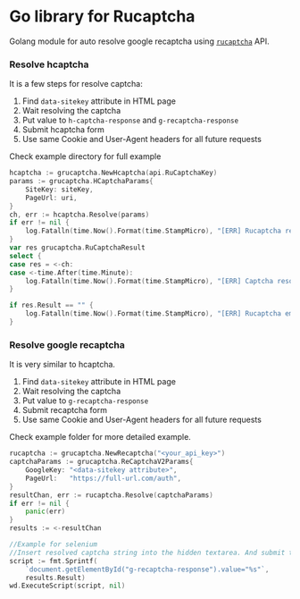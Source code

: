 # Go library for Rucaptcha

Golang module for auto resolve google recaptcha using [`rucaptcha`][1] API.

### Resolve hcaptcha

It is a few steps for resolve captcha:

1. Find `data-sitekey` attribute in HTML page
2. Wait resolving the captcha
3. Put value to `h-captcha-response` and `g-recaptcha-response`
4. Submit hcaptcha form
5. Use same Cookie and User-Agent headers for all future requests

Check example directory for full example

```go
hcaptcha := grucaptcha.NewHcaptcha(api.RuCaptchaKey)
params := grucaptcha.HCaptchaParams{
    SiteKey: siteKey,
    PageUrl: uri,
}
ch, err := hcaptcha.Resolve(params)
if err != nil {
    log.Fatalln(time.Now().Format(time.StampMicro), "[ERR] Rucaptcha response", err)
}
var res grucaptcha.RuCaptchaResult
select {
case res = <-ch:
case <-time.After(time.Minute):
    log.Fatalln(time.Now().Format(time.StampMicro), "[ERR] Captcha resolve timeout")
}

if res.Result == "" {
    log.Fatalln(time.Now().Format(time.StampMicro), "[ERR] Rucaptcha empty result", res)
}
```

### Resolve google recaptcha

It is very similar to hcaptcha. 

1. Find `data-sitekey` attribute in HTML page
2. Wait resolving the captcha
3. Put value to `g-recaptcha-response`
4. Submit recaptcha form
5. Use same Cookie and User-Agent headers for all future requests

Check example folder for more detailed example.

```go
rucaptcha := grucaptcha.NewRecaptcha("<your_api_key>")
captchaParams := grucaptcha.ReCaptchaV2Params{
    GoogleKey: "<data-sitekey attribute>",
    PageUrl:   "https://full-url.com/auth",
}
resultChan, err := rucaptcha.Resolve(captchaParams)
if err != nil {
    panic(err)
}
results := <-resultChan

//Example for selenium
//Insert resolved captcha string into the hidden textarea. And submit the form
script := fmt.Sprintf(
    `document.getElementById("g-recaptcha-response").value="%s"`, 
    results.Result)
wd.ExecuteScript(script, nil)
```

[1]: https://rucaptcha.com?from=7563013